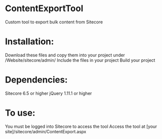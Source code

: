 # ContentExportTool
Custom tool to export bulk content from Sitecore

# Installation:
Download these files and copy them into your project under /Website/sitecore/admin/
Include the files in your project
Build your project

# Dependencies:
Sitecore 6.5 or higher
jQuery 1.11.1 or higher

# To use:
You must be logged into Sitecore to access the tool
Access the tool at [your site]/sitecore/admin/ContentExport.aspx

